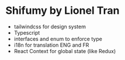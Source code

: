 # Shifumy by Lionel Tran

- tailwindcss for design system
- Typescript
- interfaces and enum to enforce type
- i18n for translation ENG and FR
- React Context for global state (like Redux)
